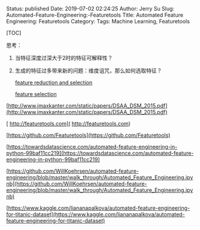 Status: published
Date: 2019-07-02 02:24:25
Author: Jerry Su
Slug: Automated-Feature-Engineering:-Featuretools
Title: Automated Feature Engineering: Featuretools
Category: 
Tags: Machine Learning, Featuretools

[TOC]

思考：

1. 当特征深度过深大于2时的特征可解释性？

2. 生成的特征过多带来新的问题：维度诅咒，那么如何选取特征？

   [feature reduction and selection](https://scikit-learn.org/stable/modules/feature_selection.html)
   
   [feature selection](https://machinelearningmastery.com/feature-selection-machine-learning-python/)

[http://www.jmaxkanter.com/static/papers/DSAA_DSM_2015.pdf](http://www.jmaxkanter.com/static/papers/DSAA_DSM_2015.pdf)

[ http://featuretools.com]( http://featuretools.com)

[https://github.com/Featuretools](https://github.com/Featuretools)

[https://towardsdatascience.com/automated-feature-engineering-in-python-99baf11cc219](https://towardsdatascience.com/automated-feature-engineering-in-python-99baf11cc219)

[https://github.com/WillKoehrsen/automated-feature-engineering/blob/master/walk_through/Automated_Feature_Engineering.ipynb](https://github.com/WillKoehrsen/automated-feature-engineering/blob/master/walk_through/Automated_Feature_Engineering.ipynb)

[https://www.kaggle.com/liananapalkova/automated-feature-engineering-for-titanic-dataset](https://www.kaggle.com/liananapalkova/automated-feature-engineering-for-titanic-dataset)